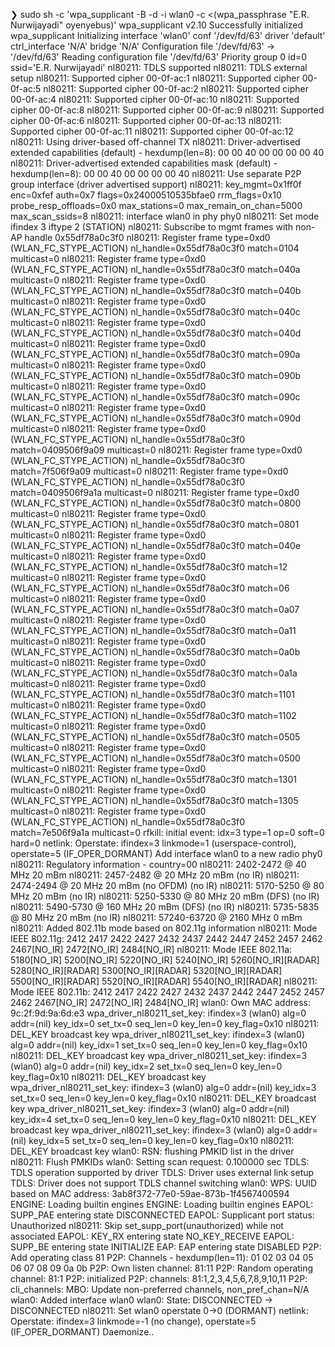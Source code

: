 ❯ sudo sh -c 'wpa_supplicant -B -d -i wlan0 -c <(wpa_passphrase "E.R. Nurwijayadi" oyenyebus)'
wpa_supplicant v2.10
Successfully initialized wpa_supplicant
Initializing interface 'wlan0' conf '/dev/fd/63' driver 'default' ctrl_interface 'N/A' bridge 'N/A'
Configuration file '/dev/fd/63' -> '/dev/fd/63'
Reading configuration file '/dev/fd/63'
Priority group 0
   id=0 ssid='E.R. Nurwijayadi'
nl80211: TDLS supported
nl80211: TDLS external setup
nl80211: Supported cipher 00-0f-ac:1
nl80211: Supported cipher 00-0f-ac:5
nl80211: Supported cipher 00-0f-ac:2
nl80211: Supported cipher 00-0f-ac:4
nl80211: Supported cipher 00-0f-ac:10
nl80211: Supported cipher 00-0f-ac:8
nl80211: Supported cipher 00-0f-ac:9
nl80211: Supported cipher 00-0f-ac:6
nl80211: Supported cipher 00-0f-ac:13
nl80211: Supported cipher 00-0f-ac:11
nl80211: Supported cipher 00-0f-ac:12
nl80211: Using driver-based off-channel TX
nl80211: Driver-advertised extended capabilities (default) - hexdump(len=8): 00 00 40 00 00 00 00 40
nl80211: Driver-advertised extended capabilities mask (default) - hexdump(len=8): 00 00 40 00 00 00 00 40
nl80211: Use separate P2P group interface (driver advertised support)
nl80211: key_mgmt=0x1ff0f enc=0xfef auth=0x7 flags=0x24000510535bfae0 rrm_flags=0x10 probe_resp_offloads=0x0 max_stations=0 max_remain_on_chan=5000 max_scan_ssids=8
nl80211: interface wlan0 in phy phy0
nl80211: Set mode ifindex 3 iftype 2 (STATION)
nl80211: Subscribe to mgmt frames with non-AP handle 0x55df78a0c3f0
nl80211: Register frame type=0xd0 (WLAN_FC_STYPE_ACTION) nl_handle=0x55df78a0c3f0 match=0104 multicast=0
nl80211: Register frame type=0xd0 (WLAN_FC_STYPE_ACTION) nl_handle=0x55df78a0c3f0 match=040a multicast=0
nl80211: Register frame type=0xd0 (WLAN_FC_STYPE_ACTION) nl_handle=0x55df78a0c3f0 match=040b multicast=0
nl80211: Register frame type=0xd0 (WLAN_FC_STYPE_ACTION) nl_handle=0x55df78a0c3f0 match=040c multicast=0
nl80211: Register frame type=0xd0 (WLAN_FC_STYPE_ACTION) nl_handle=0x55df78a0c3f0 match=040d multicast=0
nl80211: Register frame type=0xd0 (WLAN_FC_STYPE_ACTION) nl_handle=0x55df78a0c3f0 match=090a multicast=0
nl80211: Register frame type=0xd0 (WLAN_FC_STYPE_ACTION) nl_handle=0x55df78a0c3f0 match=090b multicast=0
nl80211: Register frame type=0xd0 (WLAN_FC_STYPE_ACTION) nl_handle=0x55df78a0c3f0 match=090c multicast=0
nl80211: Register frame type=0xd0 (WLAN_FC_STYPE_ACTION) nl_handle=0x55df78a0c3f0 match=090d multicast=0
nl80211: Register frame type=0xd0 (WLAN_FC_STYPE_ACTION) nl_handle=0x55df78a0c3f0 match=0409506f9a09 multicast=0
nl80211: Register frame type=0xd0 (WLAN_FC_STYPE_ACTION) nl_handle=0x55df78a0c3f0 match=7f506f9a09 multicast=0
nl80211: Register frame type=0xd0 (WLAN_FC_STYPE_ACTION) nl_handle=0x55df78a0c3f0 match=0409506f9a1a multicast=0
nl80211: Register frame type=0xd0 (WLAN_FC_STYPE_ACTION) nl_handle=0x55df78a0c3f0 match=0800 multicast=0
nl80211: Register frame type=0xd0 (WLAN_FC_STYPE_ACTION) nl_handle=0x55df78a0c3f0 match=0801 multicast=0
nl80211: Register frame type=0xd0 (WLAN_FC_STYPE_ACTION) nl_handle=0x55df78a0c3f0 match=040e multicast=0
nl80211: Register frame type=0xd0 (WLAN_FC_STYPE_ACTION) nl_handle=0x55df78a0c3f0 match=12 multicast=0
nl80211: Register frame type=0xd0 (WLAN_FC_STYPE_ACTION) nl_handle=0x55df78a0c3f0 match=06 multicast=0
nl80211: Register frame type=0xd0 (WLAN_FC_STYPE_ACTION) nl_handle=0x55df78a0c3f0 match=0a07 multicast=0
nl80211: Register frame type=0xd0 (WLAN_FC_STYPE_ACTION) nl_handle=0x55df78a0c3f0 match=0a11 multicast=0
nl80211: Register frame type=0xd0 (WLAN_FC_STYPE_ACTION) nl_handle=0x55df78a0c3f0 match=0a0b multicast=0
nl80211: Register frame type=0xd0 (WLAN_FC_STYPE_ACTION) nl_handle=0x55df78a0c3f0 match=0a1a multicast=0
nl80211: Register frame type=0xd0 (WLAN_FC_STYPE_ACTION) nl_handle=0x55df78a0c3f0 match=1101 multicast=0
nl80211: Register frame type=0xd0 (WLAN_FC_STYPE_ACTION) nl_handle=0x55df78a0c3f0 match=1102 multicast=0
nl80211: Register frame type=0xd0 (WLAN_FC_STYPE_ACTION) nl_handle=0x55df78a0c3f0 match=0505 multicast=0
nl80211: Register frame type=0xd0 (WLAN_FC_STYPE_ACTION) nl_handle=0x55df78a0c3f0 match=0500 multicast=0
nl80211: Register frame type=0xd0 (WLAN_FC_STYPE_ACTION) nl_handle=0x55df78a0c3f0 match=1301 multicast=0
nl80211: Register frame type=0xd0 (WLAN_FC_STYPE_ACTION) nl_handle=0x55df78a0c3f0 match=1305 multicast=0
nl80211: Register frame type=0xd0 (WLAN_FC_STYPE_ACTION) nl_handle=0x55df78a0c3f0 match=7e506f9a1a multicast=0
rfkill: initial event: idx=3 type=1 op=0 soft=0 hard=0
netlink: Operstate: ifindex=3 linkmode=1 (userspace-control), operstate=5 (IF_OPER_DORMANT)
Add interface wlan0 to a new radio phy0
nl80211: Regulatory information - country=00
nl80211: 2402-2472 @ 40 MHz 20 mBm
nl80211: 2457-2482 @ 20 MHz 20 mBm (no IR)
nl80211: 2474-2494 @ 20 MHz 20 mBm (no OFDM) (no IR)
nl80211: 5170-5250 @ 80 MHz 20 mBm (no IR)
nl80211: 5250-5330 @ 80 MHz 20 mBm (DFS) (no IR)
nl80211: 5490-5730 @ 160 MHz 20 mBm (DFS) (no IR)
nl80211: 5735-5835 @ 80 MHz 20 mBm (no IR)
nl80211: 57240-63720 @ 2160 MHz 0 mBm
nl80211: Added 802.11b mode based on 802.11g information
nl80211: Mode IEEE 802.11g: 2412 2417 2422 2427 2432 2437 2442 2447 2452 2457 2462 2467[NO_IR] 2472[NO_IR] 2484[NO_IR]
nl80211: Mode IEEE 802.11a: 5180[NO_IR] 5200[NO_IR] 5220[NO_IR] 5240[NO_IR] 5260[NO_IR][RADAR] 5280[NO_IR][RADAR] 5300[NO_IR][RADAR] 5320[NO_IR][RADAR] 5500[NO_IR][RADAR] 5520[NO_IR][RADAR] 5540[NO_IR][RADAR]
nl80211: Mode IEEE 802.11b: 2412 2417 2422 2427 2432 2437 2442 2447 2452 2457 2462 2467[NO_IR] 2472[NO_IR] 2484[NO_IR]
wlan0: Own MAC address: 9c:2f:9d:9a:6d:e3
wpa_driver_nl80211_set_key: ifindex=3 (wlan0) alg=0 addr=(nil) key_idx=0 set_tx=0 seq_len=0 key_len=0 key_flag=0x10
nl80211: DEL_KEY
   broadcast key
wpa_driver_nl80211_set_key: ifindex=3 (wlan0) alg=0 addr=(nil) key_idx=1 set_tx=0 seq_len=0 key_len=0 key_flag=0x10
nl80211: DEL_KEY
   broadcast key
wpa_driver_nl80211_set_key: ifindex=3 (wlan0) alg=0 addr=(nil) key_idx=2 set_tx=0 seq_len=0 key_len=0 key_flag=0x10
nl80211: DEL_KEY
   broadcast key
wpa_driver_nl80211_set_key: ifindex=3 (wlan0) alg=0 addr=(nil) key_idx=3 set_tx=0 seq_len=0 key_len=0 key_flag=0x10
nl80211: DEL_KEY
   broadcast key
wpa_driver_nl80211_set_key: ifindex=3 (wlan0) alg=0 addr=(nil) key_idx=4 set_tx=0 seq_len=0 key_len=0 key_flag=0x10
nl80211: DEL_KEY
   broadcast key
wpa_driver_nl80211_set_key: ifindex=3 (wlan0) alg=0 addr=(nil) key_idx=5 set_tx=0 seq_len=0 key_len=0 key_flag=0x10
nl80211: DEL_KEY
   broadcast key
wlan0: RSN: flushing PMKID list in the driver
nl80211: Flush PMKIDs
wlan0: Setting scan request: 0.100000 sec
TDLS: TDLS operation supported by driver
TDLS: Driver uses external link setup
TDLS: Driver does not support TDLS channel switching
wlan0: WPS: UUID based on MAC address: 3ab8f372-77e0-59ae-873b-1f4567400594
ENGINE: Loading builtin engines
ENGINE: Loading builtin engines
EAPOL: SUPP_PAE entering state DISCONNECTED
EAPOL: Supplicant port status: Unauthorized
nl80211: Skip set_supp_port(unauthorized) while not associated
EAPOL: KEY_RX entering state NO_KEY_RECEIVE
EAPOL: SUPP_BE entering state INITIALIZE
EAP: EAP entering state DISABLED
P2P: Add operating class 81
P2P: Channels - hexdump(len=11): 01 02 03 04 05 06 07 08 09 0a 0b
P2P: Own listen channel: 81:11
P2P: Random operating channel: 81:1
P2P: initialized
P2P: channels: 81:1,2,3,4,5,6,7,8,9,10,11
P2P: cli_channels:
MBO: Update non-preferred channels, non_pref_chan=N/A
wlan0: Added interface wlan0
wlan0: State: DISCONNECTED -> DISCONNECTED
nl80211: Set wlan0 operstate 0->0 (DORMANT)
netlink: Operstate: ifindex=3 linkmode=-1 (no change), operstate=5 (IF_OPER_DORMANT)
Daemonize..
